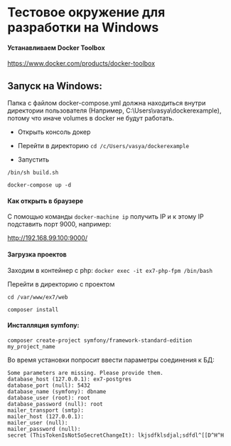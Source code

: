 # Тестовое окружение для разработки на Windows

#### Устанавливаем Docker Toolbox 
https://www.docker.com/products/docker-toolbox


## Запуск на Windows:
Папка с файлом docker-compose.yml должна находиться внутри директории пользователя (Например, C:\Users\vasya\dockerexample), потому что иначе volumes в docker не будут работать.

* Открыть консоль докер
* Перейти в директорию
`cd /c/Users/vasya/dockerexample`

* Запустить

`/bin/sh build.sh`

`docker-compose up -d`

#### Как открыть в браузере
С помощью команды
`docker-machine ip`
получить IP
и к этому IP подставить порт 9000, например:

http://192.168.99.100:9000/

#### Загрузка проектов
Заходим в контейнер с php: 
`docker exec -it ex7-php-fpm /bin/bash`

Перейти в директорию с проектом

`cd /var/www/ex7/web`

`composer install`

#### Инсталляция symfony:
`composer create-project symfony/framework-standard-edition my_project_name`

Во время установки попросит ввести параметры соединения к БД:
```
Some parameters are missing. Please provide them.
database_host (127.0.0.1): ex7-postgres
database_port (null): 5432
database_name (symfony): dbname
database_user (root): root
database_password (null): root
mailer_transport (smtp):
mailer_host (127.0.0.1):
mailer_user (null):
mailer_password (null):
secret (ThisTokenIsNotSoSecretChangeIt): lkjsdfklsdjal;sdfdl^[[D^H^H
```

